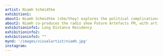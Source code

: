 ```yaml
---
artist: Niamh Schmidtke
exhibition1: 
about1: Niamh Schmidtke (she/they) explores the political complications of ‘being green’ by cultivating conversations with the environment, through speculation, audio, ceramics and installations. They examine the relationship between listening and speaking, to consider the kinds of voices that deep time, the sea, or humans could have. These relations critique the utopia of renewable energies, drawing attention to the financial origins of climate crises and use intimacy as a form of decolonise praxis for the future.
about2: Niamh co-produces the radio show Future Artefacts FM, with artist Nina Davies and are currently working on commissions for Science Gallery International in Berlin, and the Hunt Museum in Ireland. They completed their MFA at Goldsmiths, London with a First Class Honours in 2021 and hold a Fine Art Honours BA from Limerick School of Art and Design (2019). 
exhibitioninfo1: Long Distance Residency
exhibitioninfo2: 
exhibitioninfo3: ""
mynd: '/images/visualartist/niamh.jpg'
instagram: 
---
```

